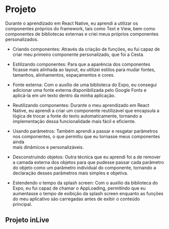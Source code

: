 # **Projeto**

Durante o aprendizado em React Native, eu aprendi a utilizar os componentes próprios do framework, tais como Text e View, bem como componentes de bibliotecas externas e criei meus próprios componentes personalizados.

 - Criando componentes: Através da criação de funções, eu fui capaz de
   criar meu primeiro componente personalizado, que foi a Cesta.
   
   
 - Estilizando componentes: Para que a aparência dos componentes ficasse
   mais alinhada ao layout, eu utilizei estilos para mudar fontes,   
   tamanhos, alinhamentos, espaçamentos e cores.

   
   

 - Fonte externa: Com o auxílio de uma biblioteca do Expo, eu consegui  
   adicionar uma fonte externa disponibilizada pelo Google Fonts e   
   aplicá-la em um texto dentro da minha aplicação.

   
  

 - Reutilizando componentes: Durante o meu aprendizado em React Native, 
   eu aprendi a criar um componente reutilizável que encapsula a lógica 
   de trocar a fonte do texto automaticamente, tornando a implementação 
   dessa funcionalidade mais fácil e eficiente.

   
   

 - Usando parâmetros: Também aprendi a passar e resgatar parâmetros nos 
   componentes, o que permitiu que eu tornasse meus componentes ainda   
   mais dinâmicos e personalizáveis.

   
   

 - Desconstruindo objetos: Outra técnica que eu aprendi foi a de remover
   a camada externa dos objetos para que pudesse passar cada parâmetro  
   do objeto como um parâmetro individual do componente, tornando a   
   declaração desses parâmetros mais simples e objetiva.

   
   

 - Estendendo o tempo da splash screen: Com o auxílio da biblioteca do  
   Expo, eu fui capaz de chamar o AppLoading, permitindo que eu   
   aumentasse o tempo de exibição da splash screen enquanto as funções  
   do meu aplicativo são carregadas antes de exibir o conteúdo   
   principal.

## Projeto inLive
